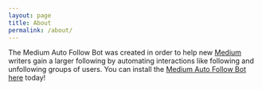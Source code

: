 ```yaml
---
layout: page
title: About
permalink: /about/
---
```



The Medium Auto Follow Bot was created in order to help new [Medium](https://medium.com/) writers gain a larger following by automating interactions like following and unfollowing groups of users.  You can install the [Medium Auto Follow Bot here](https://chrome.google.com/webstore/detail/medium-auto-follow-bot/lkadfcgddddohiiajfjejcmdmapaeagh) today!
